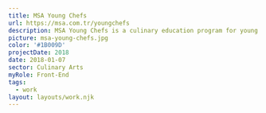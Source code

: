 ```yaml
---
title: MSA Young Chefs
url: https://msa.com.tr/youngchefs
description: MSA Young Chefs is a culinary education program for young people between the ages of 14-17 by one of the few professional culinary arts school in the world.
picture: msa-young-chefs.jpg
color: '#1B009D'
projectDate: 2018
date: 2018-01-07
sector: Culinary Arts
myRole: Front-End
tags:
  - work
layout: layouts/work.njk
---
```

